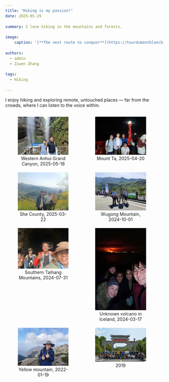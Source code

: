 ```yaml
---
title: "Hiking is my passion!"
date: 2025-05-29

summary: I love hiking in the mountains and forests.

image:
    caption: '[**The next route to conquer**](https://tourdumontblanchike.com/)'

authors:
  - admin
  - Ziwen Zhang

tags:
  - Hiking

---
```


I enjoy hiking and exploring remote, untouched places — far from the crowds, where I can listen to the voice within.

<div style="display: flex; gap: 1%; flex-wrap: wrap;">
  <figure style="width: 32%; margin-bottom: 1%;">
    <img src="./pic3.jpg" alt="Western Anhui Grand Canyon, 2025-05-18" style="width: 100%;">
    <figcaption style="text-align: center;">Western Anhui Grand Canyon, 2025-05-18</figcaption>
  </figure>
  <figure style="width: 32%; margin-bottom: 1%;">
    <img src="./pic4.jpg" alt="Mount Tai， 2025-04-20" style="width: 100%;">
    <figcaption style="text-align: center;">Mount Ta, 2025-04-20</figcaption>
  </figure>
  <figure style="width: 32%; margin-bottom: 1%;">
    <img src="./pic2.jpg" alt="She County, 2025-03-22" style="width: 100%;">
    <figcaption style="text-align: center;">She County, 2025-03-22</figcaption>
  </figure>
  <figure style="width: 32%; margin-bottom: 1%;">
    <img src="./pic1.jpg" alt="Wugong Mountain, 2024-10-01" style="width: 100%;">
    <figcaption style="text-align: center;">Wugong Mountain, 2024-10-01</figcaption>
  </figure>
  <figure style="width: 32%; margin-bottom: 1%;">
    <img src="./pic0.jpg" alt="Southern Taihang Mountains, 2024-07-31" style="width: 100%;">
    <figcaption style="text-align: center;">Southern Taihang Mountains, 2024-07-31</figcaption>
  </figure>
  <figure style="width: 32%; margin-bottom: 1%;">
    <img src="./pic5.jpg" alt="Unknown volcano in Iceland, 2024-03-17" style="width: 100%;">
    <figcaption style="text-align: center;">Unknown volcano in Iceland, 2024-03-17</figcaption>
  </figure>
  <figure style="width: 32%; margin-bottom: 1%;">
    <img src="./pic6.jpg" alt="Yellow mountain, 2022-01-19" style="width: 100%;">
    <figcaption style="text-align: center;">Yellow mountain, 2022-01-19</figcaption>
  </figure>
  <figure style="width: 32%; margin-bottom: 1%;">
    <img src="./pic7.jpg" alt="2019" style="width: 100%;">
    <figcaption style="text-align: center;">2019</figcaption>
  </figure>
</div>

